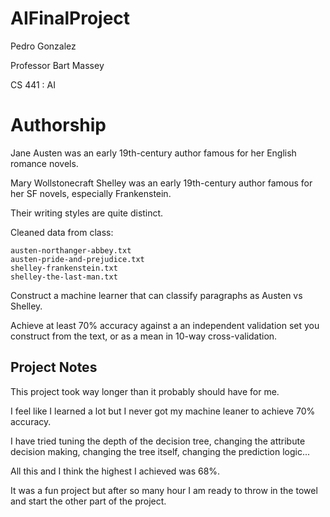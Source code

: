 # AIFinalProject
Pedro Gonzalez

Professor Bart Massey

CS 441 : AI

# Authorship

Jane Austen was an early 19th-century author famous for her English romance novels. 

Mary Wollstonecraft Shelley was an early 19th-century author famous for her SF novels, especially Frankenstein. 

Their writing styles are quite distinct.

Cleaned data from class:

    austen-northanger-abbey.txt
    austen-pride-and-prejudice.txt
    shelley-frankenstein.txt
    shelley-the-last-man.txt

Construct a machine learner that can classify paragraphs as Austen vs Shelley. 

Achieve at least 70% accuracy against a an independent validation set you construct from the text, or as a mean in 10-way cross-validation.

## Project Notes

This project took way longer than it probably should have for me. 

I feel like I learned a lot but I never got my machine leaner to achieve 70% accuracy. 

I have tried tuning the depth of the decision tree, changing the attribute decision making, changing the tree itself, changing the prediction logic... 

All this and I think the highest I achieved was 68%. 

It was a fun project but after so many hour I am ready to throw in the towel and start the other part of the project.